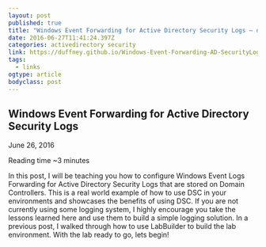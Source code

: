 ```yaml
---
layout: post 
published: true 
title: "Windows Event Forwarding for Active Directory Security Logs – duffney.github.io" 
date: 2016-06-27T11:41:24.397Z
categories: activedirectory security
link: https://duffney.github.io/Windows-Event-Forwarding-AD-SecurityLogs/ 
tags:
  - links
ogtype: article 
bodyclass: post 
---
```


## Windows Event Forwarding for Active Directory Security Logs

June 26, 2016

Reading time ~3 minutes

In this post, I will be teaching you how to configure Windows Event Logs Forwarding for Active Directory Security Logs that are stored on Domain Controllers. This is a real world example of how to use DSC in your environments and showcases the benefits of using DSC. If you are not currently using some logging system, I highly encourage you take the lessons learned here and use them to build a simple logging solution. In a previous post, I walked through how to use LabBuilder to build the lab environment. With the lab ready to go, lets begin!